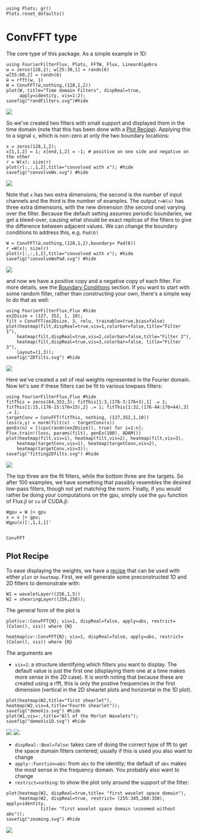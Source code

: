 ```@setup 1DconvEx
using Plots; gr()
Plots.reset_defaults()
```
# ConvFFT type #
The core type of this package. As a simple example in 1D:
```@example 1DconvEx
using FourierFilterFlux, Plots, FFTW, Flux, LinearAlgebra
w = zeros(128,2); w[25:30,1] = randn(6)
w[55:60,2] = randn(6)
ŵ = rfft(w, 1)
W = ConvFFT(ŵ,nothing,(128,1,2))
plot(W, title="Time domain Filters", dispReal=true,
     apply=identity, vis=1:2);
savefig("randFilters.svg")#hide
```
![](randFilters.svg)

So we've created two filters with small support and displayed them in the
time domain (note that this has been done with a [Plot Recipe](@ref)). Applying
this to a signal `x`, which is non-zero at only the two boundary locations:
``` @repl 1DconvEx
x = zeros(128,1,2);
x[1,1,2] = 1; x[end,1,2] = -1; # positive on one side and negative on the other
r = W(x); size(r)
plot(r[:,:,1,2],title="convolved with x"); #hide
savefig("convolveWx.svg") #hide
```
![](convolveWx.svg)

Note that `x` has two extra dimensions; the second is the number of input
channels and the third is the number of examples. The output `r=W(x)` has three
extra dimensions, with the new dimension (the second one) varying over the
filter. Because the default setting assumes periodic boundaries, we get a
bleed-over, causing what should be exact replicas of the filters to give the
difference between adjacent values. We can change the boundary conditions to
address this, e.g. `Pad(6)`
``` @example 1DconvEx
W = ConvFFT(ŵ,nothing,(128,1,2),boundary= Pad(6))
r =W(x); size(r)
plot(r[:,:,1,2],title="convolved with x"); #hide
savefig("convolveWxPad.svg") #hide
```
![](convolveWxPad.svg)

and now we have a positive copy and a negative copy of each filter. For more
details, see the [Boundary Conditions](@ref) section. If you want to start with
some random filter, rather than constructing your own, there's a simple way to
do that as well:
``` @repl 1DconvEx
using FourierFilterFlux,Flux #hide
ex2Dsize = (127, 352, 1, 10);
filt = ConvFFT(ex2Dsize, 3, relu, trainable=true,bias=false)
plot(heatmap(filt,dispReal=true,vis=1,colorbar=false,title="Filter 1"),
	heatmap(filt,dispReal=true,vis=2,colorbar=false,title="Filter 2"),
	heatmap(filt,dispReal=true,vis=3,colorbar=false, title="Filter 3"),
	layout=(1,3));
savefig("2Dfilts.svg") #hide
```
![](2Dfilts.svg)

Here we've created a set of real weights represented in the Fourier domain. Now 
let's see if these filters can be fit to various lowpass filters:
``` @example 1DconvEx
using FourierFilterFlux,Flux #hide
fitThis = zeros(64,352,3); fitThis[1:3,(176-3:176+3),1] .= 1;
fitThis[1:15,(176-15:176+15),2] .= 1; fitThis[1:32,(176-44:176+44),3] .= 1;
targetConv = ConvFFT(fitThis, nothing, (127,352,1,10)) 
loss(x,y) = norm(filt(x) - targetConv(x))
genEx(n) = [(cpu(randn(ex2Dsize)), true) for i=1:n];
Flux.train!(loss, params(filt), genEx(100), ADAM())
plot(heatmap(filt,vis=1), heatmap(filt,vis=2), heatmap(filt,vis=3),
	heatmap(targetConv,vis=1), heatmap(targetConv,vis=2),
	heatmap(targetConv,vis=3));
savefig("fitting2Dfilts.svg") #hide
```
![](fitting2Dfilts.svg)

The top three are the fit filters, while the bottom three are the targets. So
after 100 examples, we have something that passibly resembles the desired
low-pass filters, though not yet matching the norm. Finally, if you would
rather be doing your computations on the gpu, simply use the `gpu` function of
Flux.jl or `cu` of CUDA.jl:

``` @repl 1DconvEx
Wgpu = W |> gpu
x = x |> gpu;
Wgpu(x)[:,1,1,1]'
```

```@docs

ConvFFT
```

## Plot Recipe ##
To ease displaying the weights, we have a
[recipe](https://docs.juliaplots.org/latest/recipes/) that can be used with
either `plot` or `heatmap`. First, we will generate some preconstructed 1D and
2D filters to demonstrate with:
``` @example 1DconvEx
W1 = waveletLayer((256,1,5))
W2 = shearingLayer((256,256));
```
The general form of the plot is
```
plot(cv::ConvFFT{N}; vis=1, dispReal=false, apply=abs, restrict=(Colon(), vis)) where {N}

heatmap(cv::ConvFFT{N}; vis=1, dispReal=false, apply=abs, restrict=(Colon(), vis)) where {N}
```
The arguments are
- `vis=1`: a structure identifying which filters you want to display. The
  default value is just the first one (displaying them one at a time makes more
  sense in the 2D case). It is worth noting that because these are created
  using a rfft, this is only the postive frequencies in the first dimension
  (vertical in the 2D shearlet plots and horizontal in the 1D plot).
``` @example 1DconvEx
plot(heatmap(W2,title="first shearlet"), heatmap(W2,vis=4,title="Fourth shearlet"));
savefig("demoVis.svg") #hide
plot(W1,vis=:,title="All of the Morlet Wavelets");
savefig("demoVis1D.svg") #hide
```
  ![](demoVis.svg)
  ![](demoVis1D.svg)
  
  
- `dispReal::Bool=false`: takes care of doing the correct type of fft to get
  the space domain filters centered; usually if this is used you also want to
  change
- `apply::Function=abs`: from `abs` to the identity; the default of `abs` makes
  the most sense in the frequency domain. You probably also want to change
- `restrict=nothing`: to show the plot only around the support of the filter:
``` @example 1DconvEx
plot(heatmap(W2, dispReal=true,title= "first wavelet space domain"),
     heatmap(W2, dispReal=true, restrict= (255:345,260:350), apply=identity,
	         title= "first wavelet space domain \nzoomed without abs"));
savefig("zooming.svg") #hide
```
  ![](zooming.svg)

